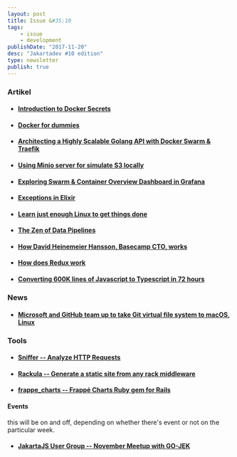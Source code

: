 ```yaml
---
layout: post
title: Issue &#35;10
tags:
    - issue
    - development
publishDate: "2017-11-20"
desc: "Jakartadev #10 edition"
type: newsletter
publish: true
---
```


### Artikel
- #### [Introduction to Docker Secrets](https://dzone.com/articles/introduction-to-docker-secrets)
- #### [Docker for dummies](http://terraltech.com/docker-for-dummies/)
- #### [Architecting a Highly Scalable Golang API with Docker Swarm & Traefik](https://hackernoon.com/architecting-a-highly-scalable-golang-api-with-docker-swarm-traefik-875d1871cc1f)
- #### [Using Minio server for simulate S3 locally](https://mhdzaherghaibeh.name/2017/11/13/using-minio-server-for-simulate-s3-locally/)
- #### [Exploring Swarm & Container Overview Dashboard in Grafana](https://hackernoon.com/exploring-swarm-container-overview-dashboard-in-grafana-ba9621c876c9)
- #### [Exceptions in Elixir](http://whatdidilearn.info/2017/11/19/exceptions-in-elixir.html)
- #### [Learn just enough Linux to get things done](http://alexpetralia.com/posts/2017/6/26/learning-linux-bash-to-get-things-done)
- #### [The Zen of Data Pipelines](https://gpestana.gitbooks.io/the-zen-of-data-pipelines/content/)
- #### [How David Heinemeier Hansson, Basecamp CTO, works](https://lifehacker.com/im-david-heinemeier-hansson-basecamp-cto-and-this-is-1820470919)
- #### [How does Redux work](https://daveceddia.com/how-does-redux-work/)
- #### [Converting 600K lines of Javascript to Typescript in 72 hours](https://www.lucidchart.com/techblog/2017/11/16/converting-600k-lines-to-typescript-in-72-hours/)

### News
- #### [Microsoft and GitHub team up to take Git virtual file system to macOS, Linux](https://arstechnica.com/gadgets/2017/11/microsoft-and-github-team-up-to-take-git-virtual-file-system-to-macos-linux/)

### Tools
- #### [Sniffer -- Analyze HTTP Requests](https://github.com/aderyabin/sniffer)
- #### [Rackula -- Generate a static site from any rack middleware](https://github.com/socketry/rackula)
- #### [frappe_charts -- Frappé Charts Ruby gem for Rails](https://github.com/pacuna/frappe_charts)

#### Events
this will be on and off, depending on whether there's event or not on the particular week.
- #### [JakartaJS User Group -- November Meetup with GO-JEK](https://www.meetup.com/JakartaJS/events/244778771/)
